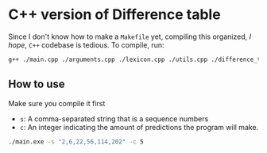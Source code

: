 # C++ version of Difference table

Since I don't know how to make a `Makefile` yet, compiling this organized, *I hope*, `C++` codebase is tedious. To compile, run:

```bash
g++ ./main.cpp ./arguments.cpp ./lexicon.cpp ./utils.cpp ./difference_table.cpp -o ./main.exe
```

## How to use

Make sure you compile it first

- `s`: A comma-separated string that is a sequence numbers
- `c`: An integer indicating the amount of predictions the program will make.

```bash
./main.exe -s "2,6,22,56,114,202" -c 5
```
